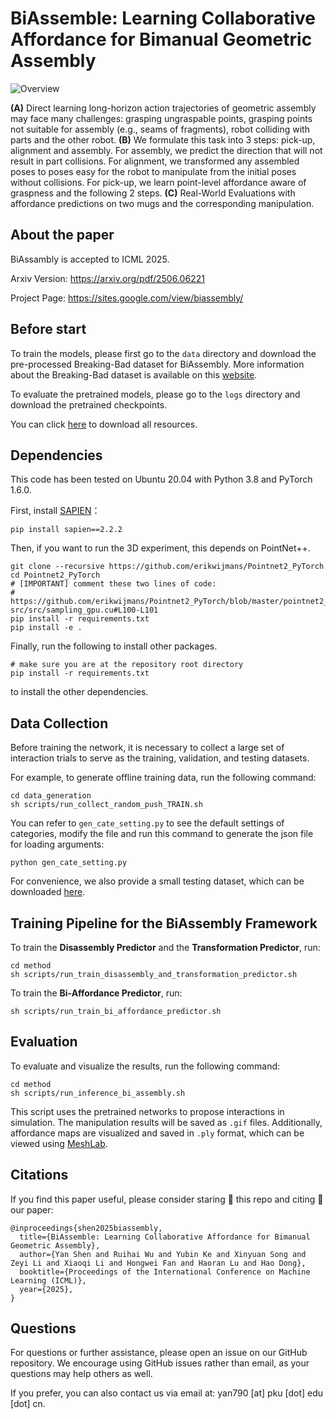 # BiAssemble: Learning Collaborative Affordance for Bimanual Geometric Assembly

![Overview](./images/teaser.jpeg)

**(A)** Direct learning long-horizon action trajectories of geometric assembly may face many challenges: grasping ungraspable points, grasping points not suitable for assembly (e.g., seams of fragments), robot colliding with parts and the other robot. **(B)** We formulate this task into 3 steps: pick-up, alignment and assembly. For assembly, we predict the direction that will not result in part collisions. For alignment, we transformed any assembled poses to poses easy for the robot to manipulate from the initial poses without collisions. For pick-up, we learn point-level affordance aware of graspness and the following 2 steps. **(C)** Real-World Evaluations with affordance predictions on two mugs and the corresponding manipulation.



## About the paper

BiAssambly is accepted to ICML 2025.

Arxiv Version: https://arxiv.org/pdf/2506.06221

Project Page: https://sites.google.com/view/biassembly/



## Before start

To train the models, please first go to the `data` directory and download the pre-processed Breaking-Bad dataset for BiAssembly. More information about the Breaking-Bad dataset is available on this [website](https://breaking-bad-dataset.github.io).

To evaluate the pretrained models, please go to the `logs` directory and download the pretrained checkpoints.

You can click [here](https://mirrors.pku.edu.cn/dl-release/BiAssembly_ICML2025/) to download all resources.

## Dependencies

This code has been tested on Ubuntu 20.04 with Python 3.8 and PyTorch 1.6.0.

First, install [SAPIEN](**https://sapien.ucsd.edu**)：

    pip install sapien==2.2.2


Then, if you want to run the 3D experiment, this depends on PointNet++.

    git clone --recursive https://github.com/erikwijmans/Pointnet2_PyTorch
    cd Pointnet2_PyTorch
    # [IMPORTANT] comment these two lines of code:
    #   https://github.com/erikwijmans/Pointnet2_PyTorch/blob/master/pointnet2_ops_lib/pointnet2_ops/_ext-src/src/sampling_gpu.cu#L100-L101
    pip install -r requirements.txt
    pip install -e .

Finally, run the following to install other packages.

    # make sure you are at the repository root directory
    pip install -r requirements.txt

to install the other dependencies.

## Data Collection

Before training the network, it is necessary to collect a large set of interaction trials to serve as the training, validation, and testing datasets.

For example, to generate offline training data, run the following command:

    cd data_generation
    sh scripts/run_collect_random_push_TRAIN.sh

You can refer to `gen_cate_setting.py` to see the default settings of categories, modify the file and run this command to generate the json file for loading arguments:

    python gen_cate_setting.py

For convenience, we also provide a small testing dataset, which can be downloaded [here](https://mirrors.pku.edu.cn/dl-release/BiAssembly_ICML2025/).

## Training Pipeline for the BiAssembly Framework

To train the **Disassembly Predictor** and the **Transformation Predictor**, run:

    cd method
    sh scripts/run_train_disassembly_and_transformation_predictor.sh

To train the **Bi-Affordance Predictor**, run:

    sh scripts/run_train_bi_affordance_predictor.sh

## Evaluation

To evaluate and visualize the results, run the following command:

    cd method
    sh scripts/run_inference_bi_assembly.sh

This script uses the pretrained networks to propose interactions in simulation. The manipulation results will be saved as `.gif` files. Additionally, affordance maps are visualized and saved in `.ply` format, which can be viewed using [MeshLab](https://www.meshlab.net/).

## Citations

If you find this paper useful, please consider staring 🌟 this repo and citing 📑 our paper:

```
@inproceedings{shen2025biassembly,
  title={BiAssemble: Learning Collaborative Affordance for Bimanual Geometric Assembly},
  author={Yan Shen and Ruihai Wu and Yubin Ke and Xinyuan Song and Zeyi Li and Xiaoqi Li and Hongwei Fan and Haoran Lu and Hao Dong},
  booktitle={Proceedings of the International Conference on Machine Learning (ICML)},
  year={2025},
}
```

## Questions

For questions or further assistance, please open an issue on our GitHub repository. We encourage using GitHub issues rather than email, as your questions may help others as well.

If you prefer, you can also contact us via email at: yan790 [at] pku [dot] edu [dot] cn.



